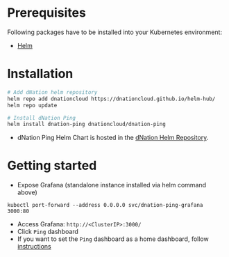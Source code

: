 # Prerequisites
Following packages have to be installed into your Kubernetes environment:
* [Helm](https://helm.sh/docs/intro/install/)

# Installation
```bash
# Add dNation helm repository
helm repo add dnationcloud https://dnationcloud.github.io/helm-hub/
helm repo update

# Install dNation Ping
helm install dnation-ping dnationcloud/dnation-ping
```
* dNation Ping Helm Chart is hosted in the [dNation Helm Repository](https://artifacthub.io/packages/search?repo=dnationcloud).

# Getting started
* Expose Grafana (standalone instance installed via helm command above)
```
kubectl port-forward --address 0.0.0.0 svc/dnation-ping-grafana 3000:80
```
* Access Grafana: `http://<ClusterIP>:3000/`
* Click `Ping` dashboard
* If you want to set the `Ping` dashboard as a home dashboard, follow [instructions](https://grafana.com/docs/grafana/latest/administration/change-home-dashboard/#set-the-default-dashboard-through-preferences)
